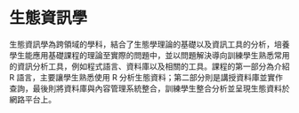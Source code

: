 # 生態資訊學

生態資訊學為跨領域的學科，結合了生態學理論的基礎以及資訊工具的分析，培養學生能應用基礎課程的理論至實際的問題中，並以問題解決導向訓練學生熟悉常用的資訊分析工具，例如程式語言、資料庫以及相關的工具。課程的第一部分為介紹 R 語言，主要讓學生熟悉使用 R 分析生態資料；第二部分則是講授資料庫並實作查詢，最後則將資料庫與內容管理系統整合，訓練學生整合分析並呈現生態資料於網路平台上。
